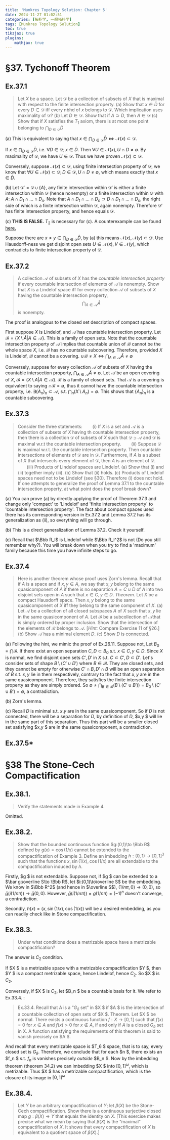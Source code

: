 ```yaml
---
title: 'Munkres Topology Solution: Chapter 5'
date: 2024-11-27 01:02:51
categories: [拓扑学, 一般拓扑学]
tags: [Munkres Topology Solution]
toc: true
tikzjax: true
plugins: 
    mathjax: true
---
```


# §37. Tychonoff Theorem

## Ex.37.1
>Let $X$ be a space. Let $\mathscr D$ be a collection of subsets of $X$ that is maximal with respect to the finite intersection property.
(a) Show that $x\in \bar D$ for every $D\in\mathscr D$ iff every nbhd of $x$ belongs to $\mathscr D$. Which implication uses maximality of $\mathscr D$?
(b) Let $D\in\mathscr D$. Show that if $A\supset D$, then $A\in\mathscr D$
(c) Show that if $X$ satisfies the $T_1$ axiom, there is at most one point belonging to $\bigcap_{D\in\mathscr D}\bar D$

<!--more-->

(a) This is equivalent to saying that $x\in\bigcap_{D\in\mathscr D}\bar D\iff\mathcal N(x)\subset\mathscr D$. 

If $x\in\bigcap_{D\in\mathscr D}\bar D$, i.e. $\forall D\in\mathscr D, x\in\bar D$. Then $\forall U\in\mathcal N(x), U\cap D\neq\emptyset$. By maximality of $\mathscr D$, we have $U\in\mathscr D$. Thus we have proven $\mathcal N(x)\subset\mathscr D$.

Conversely, suppose $\mathcal N(x)\subset\mathscr D$, using finite intersection property of $\mathscr D$, we know that $\forall U\in\mathcal N(x)\subset\mathscr D, D\in\mathscr D, U\cap D\neq\emptyset$, which means exactly that $x\in\bar D$.

(b) Let $\mathscr D'=\mathscr D\cup\lbrace A\rbrace$, any finite intersection within $\mathscr D'$ is either a finite intersection within $\mathscr D$ (hence nonempty) or a finite intersection within $\mathscr D$ with $A$: $A\cap D_1\cap...\cap D_n$. Note that $A\cap D_1\cap...\cap D_n\supset D\cap D_1\cap...\cap D_n$, the right side of which is a finite intersection within $\mathscr D$, again nonempty. Therefore $\mathscr D'$ has finite intersection property, and hence equals $\mathcal D$.

(c) **THIS IS FALSE.** $T_2$ is necessary for (c). A counterexample can be found [here.](https://math.stackexchange.com/a/1058472/1109227)

Suppose there are $x\neq y\in\bigcap_{D\in\mathscr D}\bar D$, by (a) this means $\mathcal N(x),\mathcal N(y)\subset\mathscr D$. Use Hausdorff-ness we get disjoint open sets $U\in\mathcal N(x), V\in\mathcal N(y)$, which contradicts to finite intersection property of $\mathscr D$.

## Ex.37.2
> A collection $\mathscr A$ of subsets of $X$ has the *countable intersection property* if every countable intersection of elements of $\mathscr A$ is nonempty. Show that $X$ is a Lindelof space iff for every collection $\mathscr A$ of subsets of $X$ having the countable intersection property, $$\bigcap_{A\in\mathscr A}\bar A$$ is nonempty.

The proof is analogous to the closed set description of compact spaces. 

First suppose $X$ is Lindelof, and $\mathscr A$ has countable intersection property. Let $\mathscr B=\lbrace X\setminus \bar A|A\in\mathscr A\rbrace$. This is a family of open sets. Note that the countable intersection property of $\mathscr A$ implies that countable union of $\mathscr B$ cannot be the whole space $X$, i.e. $\mathscr B$ has no countable subcovering. Therefore, provided $X$ is Lindelof, $\mathscr B$ cannot be a covering. $\cup\mathscr B\neq X\iff\bigcap_{A\in\mathscr A}\bar A\neq\emptyset$

Conversely, suppose for every collection $\mathscr A$ of subsets of $X$ having the countable intersection property, $\bigcap_{A\in\mathscr A}\bar A\neq\emptyset$. Let $\mathscr A$ be an open covering of $X$, $\mathscr B=\lbrace X\setminus A|A\in\mathscr A\rbrace$. $\mathscr B$ is a family of closed sets. That $\mathscr A$ is a covering is equivalent to saying $\cap\mathscr B=\emptyset$, thus it cannot have the countable intersection property, i.e. $\exists \lbrace A_n\rbrace_n\subset\mathscr A$, s.t. $\bigcap_n (X\setminus A_n)=\emptyset$. This shows that $\lbrace A_n\rbrace_n$ is a countable subcovering.

## Ex.37.3
>Consider the three statements:
　　(i) If $X$ is a set and $\mathscr A$ is a collection of subsets of $X$ having th countable intersection property, then there is a collection $\mathscr D$ of subsets of $X$ such that $\mathscr D\supset\mathscr A$ and $\mathscr D$ is maximal w.r.t the countable intersection property.
　　(ii) Suppose $\mathscr D$ is maximal w.r.t. the countable intersection property. Then countable intersections of elements of $\mathscr D$ are in $\mathscr D$. Furthermore, if $A$ is a subset of $X$ that intersects every element of $\mathscr D$, then $A$ is an element of $\mathscr D$.
　　(iii) Products of Lindelof spaces are Lindelof.
(a) Show that (i) and (ii) together imply (iii).
(b) Show that (ii) holds.
(c) Products of Lindelof spaces need not to be Lindelof (see §30). Therefore (i) does not hold. If one attempts to generalize the proof of Lemma 37.1 to the countable intersection property, at what point does the proof break down?

(a) You can prove (a) by directly applying the proof of Theorem 37.3 and change only 'compact' to 'Lindelof' and 'finite intersection property' to 'countable intersection property'. The fact about compact spaces used there has its corresponding version in Ex.37.2 and Lemma 37.2 has its generalization as (ii), so everything will go through.

(b) This is a direct generalization of Lemma 37.2. Check it yourself.

(c) Recall that $\Bbb R_l$ is Lindelof while $\Bbb R_l^2$ is not (Do you still remember why?). You will break down when you try to find a 'maximum' family because this time you have infinite steps to go.

## Ex.37.4
> Here is another theorem whose proof uses Zorn's lemma. Recall that if $A$ is a space and if $x,y\in A$, we say that $x,y$ belong to the same quasicomponent of $A$ if there is no separation $A=C\cup D$ of $A$ into two disjoint sets open in $A$ such that $x\in C, y\in D$.
*Theorem.* Let $X$ be a compact Hausdorff space. Then $x, y$ belong to the same quasicomponent of $X$ iff they belong to the same component of $X$.
(a) Let $\mathscr A$ be a collection of all closed subspaces $A$ of $X$ such that $x, y$ lie in the same quasicomponent of $A$. Let $\mathscr B$ be a subcollection of $\mathscr A$that is simply ordered by proper inclusion. Show that the intersection of the elements of $\mathscr B$ belongs to $\mathscr A$. [*Hint:* Compare Exercise 11 of §26.]
(b) Show $\mathscr A$ has a minimal element $D$.
(c) Show $D$ is connected.

(a) Following the hint, we mimic the proof of Ex.26.11. Suppose not, Let $B_0=\bigcap\mathscr B$. If there exist an open separation $C,D\subset B_0$ s.t. $x\in C, y\in D$. Since $X$ is normal, we find disjoint open sets $C', D'$ in $X$ s.t. $C\subset C', D\subset D'$. Let's consider sets of shape $B\setminus(C'\cup D')$ where $B\in\mathscr B$. They are closed sets, and they cannot be empty for otherwise $C'\cap B,D'\cap B$ will be an open separation of $B$ s.t. $x,y$ lie in them respectively, contrary to the fact that $x,y$ are in the same quasicomponent. Therefore, they satisfies the finite intersection property as they are simply ordered. So $\emptyset\neq\bigcap_{B\in \mathscr{B}}(B \setminus (C'\cup B'))=B_0 \setminus(C'\cup B')=\emptyset$, a contradiction.

(b) Zorn's lemma.

(c) Recall $D$ is minimal s.t. $x.y$ are in the same quasicomponent. So if $D$ is not connected, there will be a separation for $D$, by definition of $D$, $x,y $ will lie in the same part of this separation. Thus this part will be a smaller closed set satisfying $x,y $ are in the same quasicomponent, a contradiction.

## Ex.37.5*




# §38 The Stone-Cech Compactification

## Ex.38.1.
> Verify the statements made in Example 4.

Omitted.

## Ex.38.2.
> Show that the bounded continuous function $g:(0,1)\to \Bbb R$ defined by $g(x) =
\cos(1/x)$ cannot be extended to the compactification of Example 3. Define an imbedding $h : (0, 1) \to [0, 1]^3$ such that the functions $x, \sin(1/x), \cos(1/x)$ are all extendable to the compactification induced by $h$.

Firstly, $g $ is not extendable. Suppose not, if $g $ can be extended to a $\bar g:\overline S\to \Bbb R$, let $i:(0,1)\to\overline S$ be the embedding. We know in $\Bbb R^2$ (and hence in $\overline S$), $(1/n\pi,0)\to(0,0)$, so $\bar g(i(1/n\pi))\to \bar g(0,0)$. However, $\bar g(i(1/n\pi))=g(1/n\pi)=(-1)^n$ doesn't converge, a contradiction.

Secondly, $h(x)=(x,\sin(1/x),\cos(1/x))$ will be a desired embedding, as you can readily check like in Stone compactification.

## Ex.38.3.
>Under what conditions does a metrizable space have a metrizable compactification?

The answer is $C_2$ condition.

If $X $ is a metrizable space with a metrizable compactification $Y $, then $Y $ is a compact metrizable space, hence Lindelof, hence $C_2$. So $X $ is $C_2$.

Conversely, if $X $ is $C_2$, let $B_n $ be a countable basis for it. We refer to Ex.33.4. :
>Ex.33.4. Recall that A is a “$G_\delta$ set” in $X $ if $A $ is the intersection of a countable collection of open sets of $X $.
Theorem. Let $X $ be normal. There exists a continuous function $f : X \to [0, 1]$ such that $f (x) = 0$ for $x \in A$ and $f (x) > 0$ for $x \notin A$, if and only if $A$ is a closed $G_\delta$ set in X.
A function satisfying the requirements of this theorem is said to vanish precisely
on $A $.

And recall that every metrizable space is $T_6 $ space, that is to say, every closed set is $G_\delta$. Therefore, we conclude that for each $n $, there exists an $f_n $ s.t. $f_n$ is vanishes precisely *outside* $B_n $. Now by the imbedding theorem (theorem 34.2) we can imbedding $X $ into $[0,1]^\omega$, which is metrizable. Thus $X $ has a metrizable compactification, which is the closure of its image in $[0,1]^\omega$

## Ex.38.4.
>Let $Y$ be an arbitrary compactification of $Y$; let $\beta(X)$ be the Stone-Cech compactification. Show there is a continuous surjective closed map $g : \beta(X) \to Y$ that equals the identity on $X$.
[This exercise makes precise what we mean by saying that $\beta(X)$ is the “maximal”  compactification of $X$. It shows that every compactification of $X$ is equivalent to a quotient space of $\beta(X)$.]